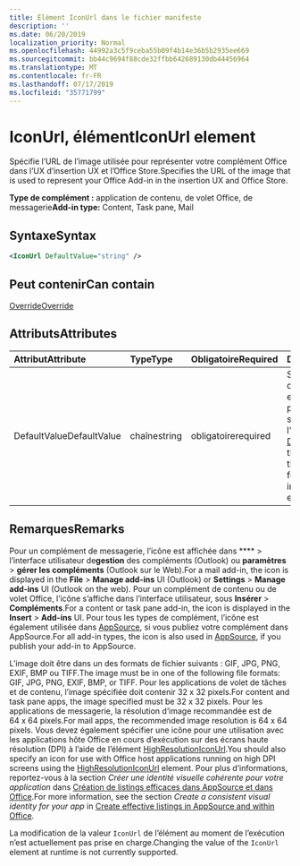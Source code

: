 ```yaml
---
title: Élément IconUrl dans le fichier manifeste
description: ''
ms.date: 06/20/2019
localization_priority: Normal
ms.openlocfilehash: 44992a3c5f9ceba55b09f4b14e36b5b2935ee669
ms.sourcegitcommit: bb44c9694f88cde32ffbb642689130db44456964
ms.translationtype: MT
ms.contentlocale: fr-FR
ms.lasthandoff: 07/17/2019
ms.locfileid: "35771799"
---
```

# <a name="iconurl-element"></a><span data-ttu-id="eee3f-102">IconUrl, élément</span><span class="sxs-lookup"><span data-stu-id="eee3f-102">IconUrl element</span></span>

<span data-ttu-id="eee3f-103">Spécifie l’URL de l’image utilisée pour représenter votre complément Office dans l’UX d’insertion UX et l’Office Store.</span><span class="sxs-lookup"><span data-stu-id="eee3f-103">Specifies the URL of the image that is used to represent your Office Add-in in the insertion UX and Office Store.</span></span>

<span data-ttu-id="eee3f-104">**Type de complément :** application de contenu, de volet Office, de messagerie</span><span class="sxs-lookup"><span data-stu-id="eee3f-104">**Add-in type:** Content, Task pane, Mail</span></span>

## <a name="syntax"></a><span data-ttu-id="eee3f-105">Syntaxe</span><span class="sxs-lookup"><span data-stu-id="eee3f-105">Syntax</span></span>

```XML
<IconUrl DefaultValue="string" />
```

## <a name="can-contain"></a><span data-ttu-id="eee3f-106">Peut contenir</span><span class="sxs-lookup"><span data-stu-id="eee3f-106">Can contain</span></span>

[<span data-ttu-id="eee3f-107">Override</span><span class="sxs-lookup"><span data-stu-id="eee3f-107">Override</span></span>](override.md)

## <a name="attributes"></a><span data-ttu-id="eee3f-108">Attributs</span><span class="sxs-lookup"><span data-stu-id="eee3f-108">Attributes</span></span>

|<span data-ttu-id="eee3f-109">**Attribut**</span><span class="sxs-lookup"><span data-stu-id="eee3f-109">**Attribute**</span></span>|<span data-ttu-id="eee3f-110">**Type**</span><span class="sxs-lookup"><span data-stu-id="eee3f-110">**Type**</span></span>|<span data-ttu-id="eee3f-111">**Obligatoire**</span><span class="sxs-lookup"><span data-stu-id="eee3f-111">**Required**</span></span>|<span data-ttu-id="eee3f-112">**Description**</span><span class="sxs-lookup"><span data-stu-id="eee3f-112">**Description**</span></span>|
|:-----|:-----|:-----|:-----|
|<span data-ttu-id="eee3f-113">DefaultValue</span><span class="sxs-lookup"><span data-stu-id="eee3f-113">DefaultValue</span></span>|<span data-ttu-id="eee3f-114">chaîne</span><span class="sxs-lookup"><span data-stu-id="eee3f-114">string</span></span>|<span data-ttu-id="eee3f-115">obligatoire</span><span class="sxs-lookup"><span data-stu-id="eee3f-115">required</span></span>|<span data-ttu-id="eee3f-116">Spécifie la valeur par défaut de ce paramètre, exprimée pour les paramètres régionaux spécifiés dans l’élément [DefaultLocale](defaultlocale.md).</span><span class="sxs-lookup"><span data-stu-id="eee3f-116">Specifies the default value for this setting, expressed for the locale specified in the [DefaultLocale](defaultlocale.md) element.</span></span>|

## <a name="remarks"></a><span data-ttu-id="eee3f-117">Remarques</span><span class="sxs-lookup"><span data-stu-id="eee3f-117">Remarks</span></span>

<span data-ttu-id="eee3f-118">Pour un complément de messagerie, l’icône est affichée dans \*\*\*\* > l’interface utilisateur de**gestion** des compléments (Outlook) ou **paramètres** > **gérer les compléments** (Outlook sur le Web).</span><span class="sxs-lookup"><span data-stu-id="eee3f-118">For a mail add-in, the icon is displayed in the  **File** > **Manage add-ins** UI (Outlook) or **Settings** > **Manage add-ins** UI (Outlook on the web).</span></span> <span data-ttu-id="eee3f-119">Pour un complément de contenu ou de volet Office, l’icône s’affiche dans l’interface utilisateur, sous **Insérer** > **Compléments**.</span><span class="sxs-lookup"><span data-stu-id="eee3f-119">For a content or task pane add-in, the icon is displayed in the **Insert** > **Add-ins** UI.</span></span> <span data-ttu-id="eee3f-120">Pour tous les types de complément, l’icône est également utilisée dans [AppSource](https://appsource.microsoft.com), si vous publiez votre complément dans AppSource.</span><span class="sxs-lookup"><span data-stu-id="eee3f-120">For all add-in types, the icon is also used in [AppSource](https://appsource.microsoft.com), if you publish your add-in to AppSource.</span></span>

<span data-ttu-id="eee3f-121">L’image doit être dans un des formats de fichier suivants : GIF, JPG, PNG, EXIF, BMP ou TIFF.</span><span class="sxs-lookup"><span data-stu-id="eee3f-121">The image must be in one of the following file formats: GIF, JPG, PNG, EXIF, BMP, or TIFF.</span></span> <span data-ttu-id="eee3f-122">Pour les applications de volet de tâches et de contenu, l’image spécifiée doit contenir 32 x 32 pixels.</span><span class="sxs-lookup"><span data-stu-id="eee3f-122">For content and task pane apps, the image specified must be 32 x 32 pixels.</span></span> <span data-ttu-id="eee3f-123">Pour les applications de messagerie, la résolution d’image recommandée est de 64 x 64 pixels.</span><span class="sxs-lookup"><span data-stu-id="eee3f-123">For mail apps, the recommended image resolution is 64 x 64 pixels.</span></span> <span data-ttu-id="eee3f-124">Vous devez également spécifier une icône pour une utilisation avec les applications hôte Office en cours d’exécution sur des écrans haute résolution (DPI) à l’aide de l’élément [HighResolutionIconUrl](highresolutioniconurl.md).</span><span class="sxs-lookup"><span data-stu-id="eee3f-124">You should also specify an icon for use with Office host applications running on high DPI screens using the [HighResolutionIconUrl](highresolutioniconurl.md) element.</span></span> <span data-ttu-id="eee3f-125">Pour plus d’informations, reportez-vous à la section _Créer une identité visuelle cohérente pour votre application_ dans [Création de listings efficaces dans AppSource et dans Office](/office/dev/store/create-effective-office-store-listings#create-a-consistent-visual-identity).</span><span class="sxs-lookup"><span data-stu-id="eee3f-125">For more information, see the section _Create a consistent visual identity for your app_ in [Create effective listings in AppSource and within Office](/office/dev/store/create-effective-office-store-listings#create-a-consistent-visual-identity).</span></span>

<span data-ttu-id="eee3f-126">La modification de la valeur `IconUrl` de l’élément au moment de l’exécution n’est actuellement pas prise en charge.</span><span class="sxs-lookup"><span data-stu-id="eee3f-126">Changing the value of the `IconUrl` element at runtime is not currently supported.</span></span>